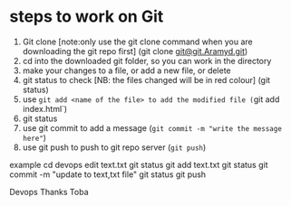 # steps to work on Git

1. Git clone  [note:only use the git clone command when you are downloading the git repo first] (git clone git@git.Aramyd.git)
2. cd into the downloaded git folder, so you can work in the directory
3. make your changes to a file, or add a new file, or delete
4. git status to check [NB: the files changed will be in red colour] (git status)
5. use `git add <name of the file> to add the modified file (`git add index.html`)
6. git status 
7. use git commit to add a message (`git commit -m "write the message here"`)
8. use git push to push to git repo server (`git push`)

example
cd devops
edit text.txt
git status
git add text.txt
git status
git commit -m "update to text,txt file"
git status
git push

Devops
Thanks Toba

